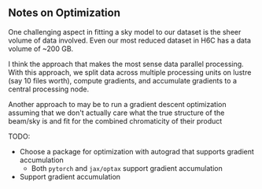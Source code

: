 ## Notes on Optimization

One challenging aspect in fitting a sky model to our dataset is the sheer volume of data involved. Even our most reduced dataset in H6C has a data volume of ~200 GB. 

I think the approach that makes the most sense data parallel processing. With this approach, we split data across multiple processing units on lustre (say 10 files worth), compute gradients, and accumulate gradients to a central processing node.

Another approach to may be to run a gradient descent optimization assuming that we don't actually care what the true structure of the beam/sky is and fit for the combined chromaticity of their product

TODO:
- Choose a package for optimization with autograd that supports gradient accumulation
    - Both `pytorch` and `jax/optax` support gradient accumulation
- Support gradient accumulation  